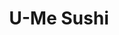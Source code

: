 ---
layout: place
title: "U-Me Sushi"
permalink: /new-york/woodhaven/u-me-sushi.html
stateAbbr: NY
stateName: New York
cityName: Woodhaven
seo:
  name: "U-Me Sushi"
  type: Restaurant
  links: https://umesushiqueens.com/
description: "Looking for sushi in Woodhaven, New York? Check out U-Me Sushi for a delightful Japanese dining experience. Enjoy a variety of sushi and other dishes in a we..."
place_id: ChIJncjM5PxdwokR9tFh1SRh_Go
photos:
  - name: >-
      places/ChIJncjM5PxdwokR9tFh1SRh_Go/photos/AeeoHcIc3wT16mUDgLAL64EKjzKzQthplrIOE-YZcVXwCEBh77OolekYmodr4zHeRdHirkaXTA28jVnanmTBdgrQxbWCmvryhG95wS_qVj1Zzv_hP-VO_KoU_kJT3pCfFEja6noP9hcKJi3DDiZqQS6jCfEbkkX1o1SM4vlIdx_yUQrLXsPn6y3-f8PDRrN_AYGv25fMCkaTnfYBoCJCcJ3jNrUEMJI0RyyAihkz0495Ql0PEtr9vkgJ-Jy-XNcXlo9FAdfN_8OB43xsSoiyavCj41gSFFnhfJT3tgwb8Hc_0AGSjVVYhq8F6SIXGHddeK45MJIMExVyZL9h5ccTo2QmxWTT3Px8OqGAcilMwPTLQezeHPQZznRMiY_SM6j_Dk4QmEdyReHlcg2tir5JoHFUQYvjnp8az2JBccRoT_CLnpb7lA
    widthPx: 3072
    heightPx: 4080
    authorAttributions:
      - displayName: Jim Ryan
        uri: https://maps.google.com/maps/contrib/110344283172678365745
        photoUri: >-
          https://lh3.googleusercontent.com/a-/ALV-UjWTVgAKhkpsRFPKcH803ki4fR3oc7x3BPYTVurLDTjq1EC0c3sBnw=s100-p-k-no-mo
    flagContentUri: >-
      https://www.google.com/local/imagery/report/?cb_client=maps_api_places.places_api&image_key=!1e10!2sCIHM0ogKEICAgICug-W_ag&hl=en-US
    googleMapsUri: >-
      https://www.google.com/maps/place//data=!3m4!1e2!3m2!1sCIHM0ogKEICAgICug-W_ag!2e10!4m2!3m1!1s0x89c25dfce4ccc89d:0x6afc6124d561d1f6
  - name: >-
      places/ChIJncjM5PxdwokR9tFh1SRh_Go/photos/AeeoHcLgVOksv2EgiNVRUGvrZN0Im9OTSWPGD1L8uVNjimqvWS3ypwW_EaGe5CeB-uicAkQErYbeq3p-NZNCPxhLSjjsbk3rwFcCxOgazPbR1EvPIKDYLymcXmAbeyI_YIW5oMOZw6pKbrlinCWzDby_IuACiXYssuIfY1EfJ67y_-vhH-NP7U24HLLqaJbqyBu2YCCVnEOlG_D6KQSgPwi5nPs1ZvtXQIUo422yWOtz2XErhODC7PvLEXj5e_iRqQdTRUXlWBk1bFkQQ0WJPZrrFGhfqY3h2mKlSwAOHGUNg7e12Q
    widthPx: 1280
    heightPx: 1707
    authorAttributions:
      - displayName: U-Me Sushi
        uri: https://maps.google.com/maps/contrib/107227661846027485290
        photoUri: >-
          https://lh3.googleusercontent.com/a-/ALV-UjXwF46e_BExh_BwATcxmujEqtUoVljPqBvyRGkIhu140SPdGvs=s100-p-k-no-mo
    flagContentUri: >-
      https://www.google.com/local/imagery/report/?cb_client=maps_api_places.places_api&image_key=!1e10!2sAF1QipPmzTlNbYkMyTTDWE84Oeqt4isTZR-udXgD1vpS&hl=en-US
    googleMapsUri: >-
      https://www.google.com/maps/place//data=!3m4!1e2!3m2!1sAF1QipPmzTlNbYkMyTTDWE84Oeqt4isTZR-udXgD1vpS!2e10!4m2!3m1!1s0x89c25dfce4ccc89d:0x6afc6124d561d1f6
  - name: >-
      places/ChIJncjM5PxdwokR9tFh1SRh_Go/photos/AeeoHcISzih606nYUQmHBoP4Ny9w_QK2jC4tVMmpOCjCc_5sDsjNksEOYma4pAShV28SC0A7uDfi8AS8COAySMIK4CuqaPEcpQg49khyUr03nG4laZLNtlGcjm1PH5H3srYifZPKFLHaXJmHGaMl4nKStImle-eMBzsFp7NB2BzZ7lYHaojshVdFpsYekpY7RnTgboMby6jp_-YGv_ZRLlP1gydhtgxFysCtC-V50qvbhQ9n9VUyR8V2CQDUpJGCRPv3-E-d3mSOVPoqaCI1uAp_CImP82mX0J--XT8792P7i_UMPGTvwi_9X1iTUQ-89hz33-t96CIWeZGuN-MsowRY5ys-Potptt6hGmcioeoDEEhoDkt38fCTpc_PS8MowNQa2FBNNSmTrvW2kf3fSfEKo3KewLMIuVdagNsIrc98wjuDdRuM
    widthPx: 3600
    heightPx: 4800
    authorAttributions:
      - displayName: Vanesa Corder
        uri: https://maps.google.com/maps/contrib/117524763012059048311
        photoUri: >-
          https://lh3.googleusercontent.com/a/ACg8ocInyv0m38zB-Ypz5mtBAg7TJvGfgwHcc4ugIXYGIb9_A_4DDg=s100-p-k-no-mo
    flagContentUri: >-
      https://www.google.com/local/imagery/report/?cb_client=maps_api_places.places_api&image_key=!1e10!2sCIHM0ogKEICAgIDf3o2zkwE&hl=en-US
    googleMapsUri: >-
      https://www.google.com/maps/place//data=!3m4!1e2!3m2!1sCIHM0ogKEICAgIDf3o2zkwE!2e10!4m2!3m1!1s0x89c25dfce4ccc89d:0x6afc6124d561d1f6
  - name: >-
      places/ChIJncjM5PxdwokR9tFh1SRh_Go/photos/AeeoHcLy5-VRNiDZt9sCRbeeumewrTwGJCR-mb05cS0xg45c2BlSkwL9BmLz8ZvhTQ342-tZwL-1hQH1KdOaFP1ky6R1Z90X1BJoNVY-U6Hw4Esr_rW1YFrW4gX4NXa_ZwRi42VlsDWh6MUOdgRstpzmm-uWSsiHoU9V1wjrfKOYwdF24Wt3J4EtvpRL8fJ5HftIoGgQfjP3-74ztUcFrGSrCyVmTrAO7DWTdFLwTayb79FVIh4RwPvgRX0YTVMSpVU68yyfVj35tn1pBhNEwVsDw435m8NIm7vVqT1z7sozJIY77Q
    widthPx: 3024
    heightPx: 4032
    authorAttributions:
      - displayName: U-Me Sushi
        uri: https://maps.google.com/maps/contrib/107227661846027485290
        photoUri: >-
          https://lh3.googleusercontent.com/a-/ALV-UjXwF46e_BExh_BwATcxmujEqtUoVljPqBvyRGkIhu140SPdGvs=s100-p-k-no-mo
    flagContentUri: >-
      https://www.google.com/local/imagery/report/?cb_client=maps_api_places.places_api&image_key=!1e10!2sAF1QipPvydlxQvm_EfV1L0CKngnOQQzPYDxajJQ8oBq2&hl=en-US
    googleMapsUri: >-
      https://www.google.com/maps/place//data=!3m4!1e2!3m2!1sAF1QipPvydlxQvm_EfV1L0CKngnOQQzPYDxajJQ8oBq2!2e10!4m2!3m1!1s0x89c25dfce4ccc89d:0x6afc6124d561d1f6
  - name: >-
      places/ChIJncjM5PxdwokR9tFh1SRh_Go/photos/AeeoHcImzz2OrnZ3td8UkMRpqqaXR1Nl4DWyaKRRt_f11asqYsSh8cL6BLo_GPKm8FVjHevRGM6nQYGyXTzlEQogSUOVGaA_Lno8JNv4q3hG9IDulvwFwVcTUZpCRdhi9ohh7Fa4a9dB6PssKUS2r9wwOr3Cec2PEGcvWy_r2U_ITOMfLnxsiA_gp5LMxGCoCu0NaZkgjW8qFcFSOz9hLjzgAdhikmDVlNQNBiloyEqVMl00ENs6sR7CAc4f39xoAwp8SeEn_ekrnH69Xcy3ypaR7tWXgOKck4VJiFwyt71YdimjO8s0PgmYka-W_bF9tCIFC49Zxv-oTEpD3b6D_lYXNy8DAODJ5ZB-kBu-DCFvQwbtn_aqi_NXrViagbwljO14ctNdA3zFSPL_ZSuDO530Lj3PbqzkCgQwL2VNdoqHK8zlWi3O
    widthPx: 4032
    heightPx: 3024
    authorAttributions:
      - displayName: Shivaul Tulsi
        uri: https://maps.google.com/maps/contrib/104997399092387463697
        photoUri: >-
          https://lh3.googleusercontent.com/a-/ALV-UjWA_guWpVfFqsVegrtyKl3Fp1LqfC4QVL_LY6YhajvI7snewG53cQ=s100-p-k-no-mo
    flagContentUri: >-
      https://www.google.com/local/imagery/report/?cb_client=maps_api_places.places_api&image_key=!1e10!2sCIHM0ogKEICAgICOwZXLjQE&hl=en-US
    googleMapsUri: >-
      https://www.google.com/maps/place//data=!3m4!1e2!3m2!1sCIHM0ogKEICAgICOwZXLjQE!2e10!4m2!3m1!1s0x89c25dfce4ccc89d:0x6afc6124d561d1f6
  - name: >-
      places/ChIJncjM5PxdwokR9tFh1SRh_Go/photos/AeeoHcIXsp9NjkHnrfh3_QmoOJGQ4A3e3ckmwGMdas6iJVjcE8zCrEtgYd-Iev5msunBA6wSw0rdoQnug2aDApZV0-ngtWX7WOANtf9ZR_2AwhbyHi0z5PbE0cfqY7LxcBCvaVur2kUV25bgpZAGgZV9HRJtXfBxb38E3MJ5IkNzmDYVBE5KqZQZXC99rNabJEnPKB9mLqYQ_O0Y-ggR8eiRmbQP8aEgeVlH9MJJMa-yprVdiVIjQhIlsI0KxkxzLlbCiNJHOumJTTR-wnG0MOZhO9QJD1px3Mg_79auTMTRJ7SNCCKu97rQUl1f8knAbFa3dBhKgWEJ2aT9OKEvlNnyxYzEhWAMZyYDR1C-HFMtnORQfn9wl3zHYMzV5lvjfmt50W20iqWvzTIgetf1RSuODye58IelFwnXcHybCxxFHHuUb8O2
    widthPx: 3024
    heightPx: 4032
    authorAttributions:
      - displayName: Jose Snchz
        uri: https://maps.google.com/maps/contrib/108814522067967017351
        photoUri: >-
          https://lh3.googleusercontent.com/a/ACg8ocIY50A7iFbKY6RUdujlYrNDBkPRWvYCOeficVyOZa1TAmwiOA=s100-p-k-no-mo
    flagContentUri: >-
      https://www.google.com/local/imagery/report/?cb_client=maps_api_places.places_api&image_key=!1e10!2sCIHM0ogKEICAgID70o7RsQE&hl=en-US
    googleMapsUri: >-
      https://www.google.com/maps/place//data=!3m4!1e2!3m2!1sCIHM0ogKEICAgID70o7RsQE!2e10!4m2!3m1!1s0x89c25dfce4ccc89d:0x6afc6124d561d1f6
  - name: >-
      places/ChIJncjM5PxdwokR9tFh1SRh_Go/photos/AeeoHcJyuN5YyfzpMJ-97KxYGM-bDNw0AAsfndGmq3mLHIcTSbXUlAMGftpWe9G4UFfswdlkOude1abS2ZHw763jcq0WC_PUP5GLc9rPIvEW17WzCI9kUIwUMAPpJuMac9-fxlNiQf_ImJ10x_wMkdTLOSmIEfW6bALsNIqTac602rEJlYzruCeNP4Nmesnrso81kf9Y8R9gQCkc7WNyr0IX1AO0Eb7R_N2AinJTASp-ZI_s2ZT0Hxm8zEei0sEHLeWTECtVBCRAfXruwWzQFz82Me_SYaYDpKUItBgkK8_Qpx8bovYriekySHOu3fmy1eyBtg8JmIjbyVUeiIIl2lGFXydlvfqMb8kAQg35Ozrk8UV8Ysyc-zTVFkOmCjny605sipJAdh0FlHv5puk4XMKy8r-bWo4hzU2oB2Rd7n4LflKjzjg1
    widthPx: 3072
    heightPx: 4080
    authorAttributions:
      - displayName: 'Null'
        uri: https://maps.google.com/maps/contrib/115011092444066010696
        photoUri: >-
          https://lh3.googleusercontent.com/a-/ALV-UjUdNWWVGq-lrvBOJl36H8XhO5G42fSkqLAW4o7pN0Nk-5iNSw=s100-p-k-no-mo
    flagContentUri: >-
      https://www.google.com/local/imagery/report/?cb_client=maps_api_places.places_api&image_key=!1e10!2sCIHM0ogKEICAgICX9aW42gE&hl=en-US
    googleMapsUri: >-
      https://www.google.com/maps/place//data=!3m4!1e2!3m2!1sCIHM0ogKEICAgICX9aW42gE!2e10!4m2!3m1!1s0x89c25dfce4ccc89d:0x6afc6124d561d1f6
  - name: >-
      places/ChIJncjM5PxdwokR9tFh1SRh_Go/photos/AeeoHcLtpQfNTzOUk8KnPtfasgul6o7R1hzY3fhouhjcXwJQXrZEZh5Xj4WLBvX_sad8PGgtnHHjV-x_ktn4zrrVJBcjhobbto1ePlLyEBO8l1n-S5k-RoirpLd8aI3xMnZ3Wki_v8EYacobVZ38mwjNAsVuI8syTkbcLCfKHN6JgFrEPjnKSvsJ3xo2fOlBZBMtgvAapYnPZ8OQW1nkImUYQ5yhgupetaAsoah3j20w2-9Zy747vf5Wt8nuhxoQcn2YaaZK-sBpK5fv_54jtnFsXWA7TY2l8-2bSMlUX1SDr9QWzGk0ynaTrKpCSAduaPw3I1GlXfcFcCvAjJdW3mMRCjKmi_SeGeDJQ1etPyHxb5XpaR7I96_aKBv9SSRJrUrTbxkEgkDaxR1mA0_bnH6TEI8jR3NT0OSrHvVSJLVtUDLQpHg
    widthPx: 4000
    heightPx: 3000
    authorAttributions:
      - displayName: Petal Jarvis
        uri: https://maps.google.com/maps/contrib/102487472119048059166
        photoUri: >-
          https://lh3.googleusercontent.com/a/ACg8ocL1n9P67owNa5wYNne39pt0Y0CaFD4PW5dvanQIV0CiRdrY2A=s100-p-k-no-mo
    flagContentUri: >-
      https://www.google.com/local/imagery/report/?cb_client=maps_api_places.places_api&image_key=!1e10!2sCIHM0ogKEICAgICT7Z3O4AE&hl=en-US
    googleMapsUri: >-
      https://www.google.com/maps/place//data=!3m4!1e2!3m2!1sCIHM0ogKEICAgICT7Z3O4AE!2e10!4m2!3m1!1s0x89c25dfce4ccc89d:0x6afc6124d561d1f6
  - name: >-
      places/ChIJncjM5PxdwokR9tFh1SRh_Go/photos/AeeoHcJ2lTUJ-MfarDNDMquO3S-9oXejxRezWfchorqE7Yo0rWLagqlttJizwiqrFt4yQva57ayebYyKIkPdZF7pUDrPPvhBeYuxmGgEge39vTqus3RteUzQkB4TqTqE8AF9NMl68n1aKT7nXEzIPbieGwpok9MqY6NQko3nwQYMYU0vAS5RARUscxolkmycpgqXCyZ2geYdq4O1NFvTGDXaC9ofcLPzabqEgescLqAmvcQG0BFb4aibm7gm05jHW5vS5qLkmKuOQsNf-GdEKf6IKDwKHYzM71Nom1EUwH4jZwmM8zR8rutI5GLxqP8RZEahxhAUiizCY263wjaIZxGbb6K9zg4I6CCfpxIRKgrU1YQfBUMxBPb6sLzeGp9FEWTsaVx8Z8Q4uUJM-17INMSOfA8vn2tyjFQ7dbXtr8Rm-KYJNw
    widthPx: 3024
    heightPx: 4032
    authorAttributions:
      - displayName: Jhoanna
        uri: https://maps.google.com/maps/contrib/105311689604016587952
        photoUri: >-
          https://lh3.googleusercontent.com/a-/ALV-UjUW7JeifU7kbDtsJ92eCgoXhOUy88cnO_dR4arb6yVCwgeDVL_fZw=s100-p-k-no-mo
    flagContentUri: >-
      https://www.google.com/local/imagery/report/?cb_client=maps_api_places.places_api&image_key=!1e10!2sCIHM0ogKEICAgICLjJW4Bw&hl=en-US
    googleMapsUri: >-
      https://www.google.com/maps/place//data=!3m4!1e2!3m2!1sCIHM0ogKEICAgICLjJW4Bw!2e10!4m2!3m1!1s0x89c25dfce4ccc89d:0x6afc6124d561d1f6
  - name: >-
      places/ChIJncjM5PxdwokR9tFh1SRh_Go/photos/AeeoHcIy_8ipEyzOgUkAjwFjw4dYQTfRNe9Pf0p_RHNZH0GhYrWeKl7GSP5_YtE9QVDeLYfxBGFoMkkv7E8GPk4u__cBB_bxkhl0gBUdfzYK_l63Zru3T854zkgDIUByJjCKrnHFI-SdxOKlvfMkD_WIrRoA7gMUDvJ1WI2J67ykqRcXfOBGBYDqy2Me61EDBZPRAKjEKVmmMgtakl9zRaTomjXWV6KgehagDDtWy51musewt10BUpv49tmPlQM4k_J1xDOPsw6q8Go1f8GsSphgof_EfV4gZ71J0SDm5EYKDEhMyFmx7dglyYQSok6nxLCLihY6CJpt8r5ONB8_kpd80v7fub7xyLp9YuBGw1qki4KabwI0slYNOsnrAd3Vkh_YjlJXOhgbzmJuxhA1ICRMm1cw0bFLmVESiV8BOinwGZs
    widthPx: 4000
    heightPx: 2992
    authorAttributions:
      - displayName: Lingyun Wang
        uri: https://maps.google.com/maps/contrib/102258014999611575035
        photoUri: >-
          https://lh3.googleusercontent.com/a/ACg8ocJjShelTD3HFxncEqlILdQIdNA74sUgbL4XmEPqt0hZSo2Thw=s100-p-k-no-mo
    flagContentUri: >-
      https://www.google.com/local/imagery/report/?cb_client=maps_api_places.places_api&image_key=!1e10!2sCIHM0ogKEICAgIC4m5acaw&hl=en-US
    googleMapsUri: >-
      https://www.google.com/maps/place//data=!3m4!1e2!3m2!1sCIHM0ogKEICAgIC4m5acaw!2e10!4m2!3m1!1s0x89c25dfce4ccc89d:0x6afc6124d561d1f6
address: 85-09 Jamaica Ave, Woodhaven, NY 11421, USA
street: 85-09 Jamaica Ave
city: Woodhaven
state: NY
zip: '11421'
country: USA
neighborhood: Woodhaven
latitude: '40.692671'
longitude: '-73.858696'
accessibility_options:
  wheelchairAccessibleEntrance: true
  wheelchairAccessibleRestroom: true
  wheelchairAccessibleSeating: true
business_status: OPERATIONAL
name: U-Me Sushi
google_maps_links:
  directionsUri: >-
    https://www.google.com/maps/dir//''/data=!4m7!4m6!1m1!4e2!1m2!1m1!1s0x89c25dfce4ccc89d:0x6afc6124d561d1f6!3e0
  placeUri: https://maps.google.com/?cid=7709143472978121206
  writeAReviewUri: >-
    https://www.google.com/maps/place//data=!4m3!3m2!1s0x89c25dfce4ccc89d:0x6afc6124d561d1f6!12e1
  reviewsUri: >-
    https://www.google.com/maps/place//data=!4m4!3m3!1s0x89c25dfce4ccc89d:0x6afc6124d561d1f6!9m1!1b1
  photosUri: >-
    https://www.google.com/maps/place//data=!4m3!3m2!1s0x89c25dfce4ccc89d:0x6afc6124d561d1f6!10e5
primary_type: Japanese Restaurant
opening_hours:
  regular: null
  current: null
secondary_opening_hours:
  regular:
    weekdayDescriptions: null
    type: null
  current:
    weekdayDescriptions: null
    type: null
phone: (718) 849-6868
price_level: PRICE_LEVEL_MODERATE
price_range: $10 &ndash; $20
rating: '4.2'
rating_count: 236
website: https://umesushiqueens.com/
reviews:
  - name: >-
      places/ChIJncjM5PxdwokR9tFh1SRh_Go/reviews/ChZDSUhNMG9nS0VJQ0FnSUNYOWFXNEdnEAE
    relativePublishTimeDescription: 5 months ago
    rating: 5
    text:
      text: >-
        I love this restaurant, a small oasis tucked into the middle of a busy
        city. The restaurant delivers top quality food at great prices. Everyone
        there is so nice and the lady that tends to you is truly world class. Me
        and my partner go there every week!
      languageCode: en
    originalText:
      text: >-
        I love this restaurant, a small oasis tucked into the middle of a busy
        city. The restaurant delivers top quality food at great prices. Everyone
        there is so nice and the lady that tends to you is truly world class. Me
        and my partner go there every week!
      languageCode: en
    authorAttribution:
      displayName: 'Null'
      uri: https://www.google.com/maps/contrib/115011092444066010696/reviews
      photoUri: >-
        https://lh3.googleusercontent.com/a-/ALV-UjUdNWWVGq-lrvBOJl36H8XhO5G42fSkqLAW4o7pN0Nk-5iNSw=s128-c0x00000000-cc-rp-mo
    publishTime: '2024-10-19T06:11:29.430862Z'
    flagContentUri: >-
      https://www.google.com/local/review/rap/report?postId=ChZDSUhNMG9nS0VJQ0FnSUNYOWFXNEdnEAE&d=17924085&t=1
    googleMapsUri: >-
      https://www.google.com/maps/reviews/data=!4m6!14m5!1m4!2m3!1sChZDSUhNMG9nS0VJQ0FnSUNYOWFXNEdnEAE!2m1!1s0x89c25dfce4ccc89d:0x6afc6124d561d1f6
  - name: >-
      places/ChIJncjM5PxdwokR9tFh1SRh_Go/reviews/ChZDSUhNMG9nS0VJQ0FnSUNYOWFtQ0FnEAE
    relativePublishTimeDescription: 5 months ago
    rating: 5
    text:
      text: >-
        The best place to get sushi in Woodhaven! My Partner & I go here EVERY
        week! It's amazing! The customer service is amazing, the food is amazing
        as well! I genuinely feel welcome everytime!!
      languageCode: en
    originalText:
      text: >-
        The best place to get sushi in Woodhaven! My Partner & I go here EVERY
        week! It's amazing! The customer service is amazing, the food is amazing
        as well! I genuinely feel welcome everytime!!
      languageCode: en
    authorAttribution:
      displayName: Jerick
      uri: https://www.google.com/maps/contrib/115590952973387386039/reviews
      photoUri: >-
        https://lh3.googleusercontent.com/a/ACg8ocIF0TNENzBxT7Ie6t7L-7okY1Wc8bihAMaSPbytXnZGUf7BPL9e=s128-c0x00000000-cc-rp-mo
    publishTime: '2024-10-19T05:55:59.309259Z'
    flagContentUri: >-
      https://www.google.com/local/review/rap/report?postId=ChZDSUhNMG9nS0VJQ0FnSUNYOWFtQ0FnEAE&d=17924085&t=1
    googleMapsUri: >-
      https://www.google.com/maps/reviews/data=!4m6!14m5!1m4!2m3!1sChZDSUhNMG9nS0VJQ0FnSUNYOWFtQ0FnEAE!2m1!1s0x89c25dfce4ccc89d:0x6afc6124d561d1f6
  - name: >-
      places/ChIJncjM5PxdwokR9tFh1SRh_Go/reviews/ChZDSUhNMG9nS0VJQ0FnSUNMakpXNEd3EAE
    relativePublishTimeDescription: 9 months ago
    rating: 5
    text:
      text: >-
        This is my new favorite spot! The staff was super friendly and very
        attentive. I ordered Jamaica Roll and my partner ordered the Fuji Roll,
        with beverages, totalled under $40. Absolutely delicious meals and great
        affordable price. Wish I could gatekeep this place but they DESERVE
        their 5 stars! ❤️ Will come again!
      languageCode: en
    originalText:
      text: >-
        This is my new favorite spot! The staff was super friendly and very
        attentive. I ordered Jamaica Roll and my partner ordered the Fuji Roll,
        with beverages, totalled under $40. Absolutely delicious meals and great
        affordable price. Wish I could gatekeep this place but they DESERVE
        their 5 stars! ❤️ Will come again!
      languageCode: en
    authorAttribution:
      displayName: Jhoanna
      uri: https://www.google.com/maps/contrib/105311689604016587952/reviews
      photoUri: >-
        https://lh3.googleusercontent.com/a-/ALV-UjUW7JeifU7kbDtsJ92eCgoXhOUy88cnO_dR4arb6yVCwgeDVL_fZw=s128-c0x00000000-cc-rp-mo-ba4
    publishTime: '2024-06-20T02:48:53.934259Z'
    flagContentUri: >-
      https://www.google.com/local/review/rap/report?postId=ChZDSUhNMG9nS0VJQ0FnSUNMakpXNEd3EAE&d=17924085&t=1
    googleMapsUri: >-
      https://www.google.com/maps/reviews/data=!4m6!14m5!1m4!2m3!1sChZDSUhNMG9nS0VJQ0FnSUNMakpXNEd3EAE!2m1!1s0x89c25dfce4ccc89d:0x6afc6124d561d1f6
  - name: >-
      places/ChIJncjM5PxdwokR9tFh1SRh_Go/reviews/ChdDSUhNMG9nS0VJQ0FnSURMamJxdnBBRRAB
    relativePublishTimeDescription: 9 months ago
    rating: 5
    text:
      text: >-
        This spot is my usual takeout sushi spot and this is my second time
        dining in- just a reminder how amazing and fresh their sushi is. Also,
        the service was great, especially the woman who served us - excellent
        hospitality. Thank you guys so much, we cleared our plate so fast. It’s
        really nice to have a such a great gem here in Woodhaven.
      languageCode: en
    originalText:
      text: >-
        This spot is my usual takeout sushi spot and this is my second time
        dining in- just a reminder how amazing and fresh their sushi is. Also,
        the service was great, especially the woman who served us - excellent
        hospitality. Thank you guys so much, we cleared our plate so fast. It’s
        really nice to have a such a great gem here in Woodhaven.
      languageCode: en
    authorAttribution:
      displayName: Tamanna Yousuf
      uri: https://www.google.com/maps/contrib/116882221350390945998/reviews
      photoUri: >-
        https://lh3.googleusercontent.com/a-/ALV-UjW0zBeAIu8S0VJxXmzpj4oPY6-m7_t4RC1YMy7Bxtr5rAVN12BZbA=s128-c0x00000000-cc-rp-mo-ba2
    publishTime: '2024-06-29T11:22:36.621195Z'
    flagContentUri: >-
      https://www.google.com/local/review/rap/report?postId=ChdDSUhNMG9nS0VJQ0FnSURMamJxdnBBRRAB&d=17924085&t=1
    googleMapsUri: >-
      https://www.google.com/maps/reviews/data=!4m6!14m5!1m4!2m3!1sChdDSUhNMG9nS0VJQ0FnSURMamJxdnBBRRAB!2m1!1s0x89c25dfce4ccc89d:0x6afc6124d561d1f6
  - name: >-
      places/ChIJncjM5PxdwokR9tFh1SRh_Go/reviews/ChZDSUhNMG9nS0VJQ0FnSURKNzRlVmZREAE
    relativePublishTimeDescription: a year ago
    rating: 5
    text:
      text: >-
        Came here on a whim becuase my husband I were craving sushi. We drove
        past it on our way home and were always curious and picky when it comes
        to sushi.


        The food and desert was fresh, delicious and filling! Vivian was such an
        amazing waitress, super attentive and super sweet.


        Parking is a hit or miss, but we went around 7ish maybe 8pm and it empty
        and started to pick up and found parking right up front.


        Definitely returning here and hope you enjoy your visit!
      languageCode: en
    originalText:
      text: >-
        Came here on a whim becuase my husband I were craving sushi. We drove
        past it on our way home and were always curious and picky when it comes
        to sushi.


        The food and desert was fresh, delicious and filling! Vivian was such an
        amazing waitress, super attentive and super sweet.


        Parking is a hit or miss, but we went around 7ish maybe 8pm and it empty
        and started to pick up and found parking right up front.


        Definitely returning here and hope you enjoy your visit!
      languageCode: en
    authorAttribution:
      displayName: Elizabeth Kats
      uri: https://www.google.com/maps/contrib/108757348956483841303/reviews
      photoUri: >-
        https://lh3.googleusercontent.com/a-/ALV-UjXM1p2MoWgn-LQGed8Zw6ig-VyU13SHBdS8ZJX4K4cyxEZ2GXRicw=s128-c0x00000000-cc-rp-mo-ba4
    publishTime: '2023-07-25T15:39:45.244498Z'
    flagContentUri: >-
      https://www.google.com/local/review/rap/report?postId=ChZDSUhNMG9nS0VJQ0FnSURKNzRlVmZREAE&d=17924085&t=1
    googleMapsUri: >-
      https://www.google.com/maps/reviews/data=!4m6!14m5!1m4!2m3!1sChZDSUhNMG9nS0VJQ0FnSURKNzRlVmZREAE!2m1!1s0x89c25dfce4ccc89d:0x6afc6124d561d1f6
parking_options:
  freeParkingLot: false
  freeStreetParking: true
  paidStreetParking: true
  valetParking: false
  freeGarageParking: false
payment_options:
  acceptsDebitCards: true
  acceptsCashOnly: false
  acceptsNfc: true
allow_dogs: null
curbside_pickup: null
delivery: true
dine_in: true
good_for_children: true
good_for_groups: true
good_for_sports: false
live_music: null
menu_for_children: false
outdoor_seating: false
reservable: true
restroom: true
serves_beer: null
serves_breakfast: false
serves_brunch: null
serves_cocktails: null
serves_coffee: null
serves_dinner: true
serves_dessert: null
serves_lunch: true
serves_vegetarian_food: true
serves_wine: null
takeout: true
summary: null

---